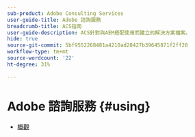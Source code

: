 ```yaml
---
sub-product: Adobe Consulting Services
user-guide-title: Adobe 諮詢服務
breadcrumb-title: ACS指南
user-guide-description: ACS針對與AEM搭配使用而建立的解決方案檔案。
hide: true
source-git-commit: 5bf9552268481a4210ad28427b39645871f2ff28
workflow-type: tm+mt
source-wordcount: '22'
ht-degree: 31%

---
```



# Adobe 諮詢服務 {#using}

+ [概觀](overview.md)
